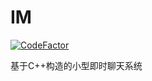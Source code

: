 # IM
[![CodeFactor](https://www.codefactor.io/repository/github/miyamoto-konatsu/im/badge/master)](https://www.codefactor.io/repository/github/miyamoto-konatsu/im/overview/master)

基于C++构造的小型即时聊天系统
